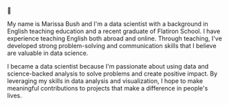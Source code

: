 👋

My name is Marissa Bush and I'm a data scientist with a background in English teaching education and a recent graduate of Flatiron School. I have experience teaching English both abroad and online. Through teaching, I've developed strong problem-solving and communication skills that I believe are valuable in data science.

I became a data scientist because I'm passionate about using data and science-backed analysis to solve problems and create positive impact. By leveraging my skills in data analysis and visualization, I hope to make meaningful contributions to projects that make a difference in people's lives.

